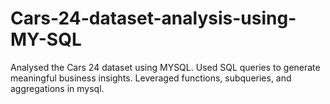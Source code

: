 # Cars-24-dataset-analysis-using-MY-SQL
Analysed the Cars 24 dataset using MYSQL. Used SQL queries to generate meaningful business insights. Leveraged functions, subqueries, and aggregations in mysql.
